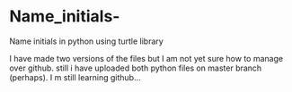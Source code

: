 # Name_initials-
Name initials in python using turtle library

I have made two versions of the files but I am not yet sure how to manage over github. still i have uploaded both python files on master branch (perhaps). I m still learning github...
